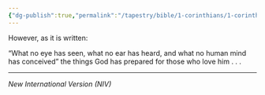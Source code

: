 ```yaml
---
{"dg-publish":true,"permalink":"/tapestry/bible/1-corinthians/1-corinthians-2-9/","title":"1 Corinthians 2:9","tags":["bible-verse","bible-verse"],"dgHomeLink":true,"dgShowLocalGraph":true,"dgEnableSearch":true}
---
```



 However, as it is written:

“What no eye has seen, what no ear has heard, and what no human mind has conceived”  the things God has prepared for those who love him . . . 

---
*New International Version (NIV)*